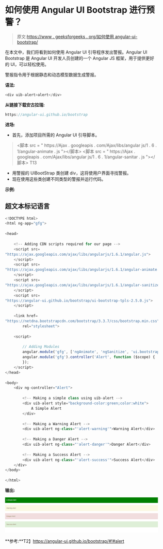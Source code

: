 # 如何使用 Angular UI Bootstrap 进行预警？

> 原文:[https://www . geeksforgeeks . org/如何使用 angular-ui-bootstrap/](https://www.geeksforgeeks.org/how-to-make-alert-using-angular-ui-bootstrap/)

在本文中，我们将看到如何使用 Angular UI 引导程序发出警报。Angular UI Bootstrap 是 Angular UI 开发人员创建的一个 Angular JS 框架，用于提供更好的 UI，可以轻松使用。

警报指令用于根据静态和动态模型数据生成警报。

**语法:**

```ts
<div uib-alert>alert</div>
```

**从链接下载安古拉瑞:**

```ts
https://angular-ui.github.io/bootstrap
```

**进场:**

*   首先，添加项目所需的 Angular UI 引导脚本。

> <脚本 src = " https://Ajax . googleapis . com/Ajax/libs/angular js/1 . 6 . 1/angular-animate . js "></脚本>
> <脚本 src = " https://Ajax . googleapis . com/Ajax/libs/angular js/1 . 6 . 1/angular-sanitar . js "></脚本>
> T13

*   用警报的 UIBootStrap 类创建 div，这将使用户界面寻找警报。
*   现在使用这些类创建不同类型的警报并运行代码。

**示例:**

## 超文本标记语言

```ts
<!DOCTYPE html>
<html ng-app="gfg">

<head>

    <!-- Adding CDN scripts required for our page -->
    <script src=
"https://ajax.googleapis.com/ajax/libs/angularjs/1.6.1/angular.js">
    </script>
    <script src=
"https://ajax.googleapis.com/ajax/libs/angularjs/1.6.1/angular-animate.js">
    </script>
    <script src=
"https://ajax.googleapis.com/ajax/libs/angularjs/1.6.1/angular-sanitize.js">
    </script>
    <script src=
"https://angular-ui.github.io/bootstrap/ui-bootstrap-tpls-2.5.0.js">
    </script>

    <link href=
"https://netdna.bootstrapcdn.com/bootstrap/3.3.7/css/bootstrap.min.css"
        rel="stylesheet">

    <script>

        // Adding Modules
        angular.module('gfg', ['ngAnimate', 'ngSanitize', 'ui.bootstrap']);
        angular.module('gfg').controller('Alert', function ($scope) {
        });
    </script>
</head>

<body>
    <div ng-controller="Alert">

        <!-- Making a simple class using uib-alert -->
        <div uib-alert style="background-color:green;color:white">
            A Simple Alert
        </div>

        <!-- Making a Warning Alert -->
        <div uib-alert ng-class="'alert-warning'">Warning Alert</div>

        <!-- Making a Danger Alert -->
        <div uib-alert ng-class="'alert-danger'">Danger Alert</div>

        <!-- Making a Success Alert -->
        <div uib-alert ng-class="'alert-success'">Success Alert</div>
    </div>
</body>

</html>
```

**输出:**

![](img/e771debee4b4d47ea6f703d5194c17e9.png)

**参考:**T2】https://angular-ui.github.io/bootstrap/#!#alert